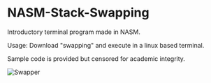 # NASM-Stack-Swapping
Introductory terminal program made in NASM.

Usage:
Download "swapping" and execute in a linux based terminal.

Sample code is provided but censored for academic integrity.

![Swapper](https://i.imgur.com/Jr8hDn3.png)
